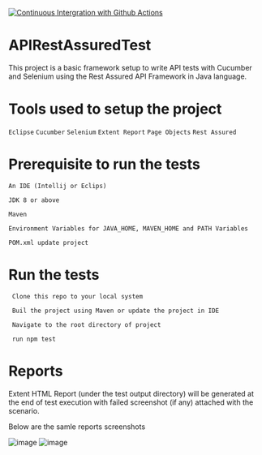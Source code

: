 [![Continuous Intergration with Github Actions](https://github.com/PrinceSoni83/RestAssuredTestAutomation/actions/workflows/maven.yml/badge.svg)](https://github.com/PrinceSoni83/RestAssuredTestAutomation/actions/workflows/maven.yml)
# APIRestAssuredTest


This project is a basic framework setup to write API tests with Cucumber and Selenium using the Rest Assured API Framework in Java language.

# Tools used to setup the project
  `Eclipse`
  `Cucumber`
  `Selenium`
  `Extent Report`
  `Page Objects`
  `Rest Assured`
  

# Prerequisite to run the tests
  `An IDE (Intellij or Eclips) `
  
  `JDK 8 or above`
   
  `Maven`
    
  `Environment Variables for JAVA_HOME, MAVEN_HOME and PATH Variables`
    
  `POM.xml update project`

# Run the tests
  ` Clone this repo to your local system`
  
  ` Buil the project using Maven or update the project in IDE`
  
  ` Navigate to the root directory of project`
  
  ` run npm test`

# Reports
  Extent HTML Report (under the test output directory) will be generated at the end of test execution with failed screenshot (if any) attached with the scenario. 
  
  Below are the samle reports screenshots
  
  ![image](https://user-images.githubusercontent.com/45149557/136866297-11753dc0-3056-44dc-946c-7b7ea69b0e36.png)
  ![image](https://user-images.githubusercontent.com/45149557/136866362-b7e51f17-a7d9-44d9-a391-f20ec532bd4f.png)


  
